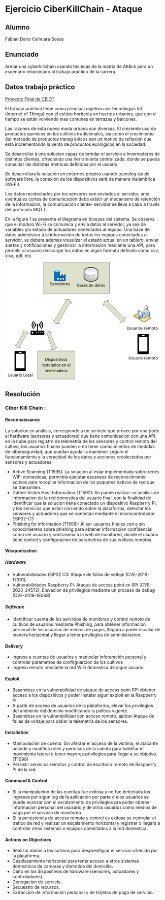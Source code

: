 # Ejercicio CiberKillChain - Ataque



## Alumno

Fabian Dario Caihuara Sossa

## Enunciado

Armar una cyberkillchain usando técnicas de la matriz de Att&ck para un escenario relacionado al trabajo práctico de la carrera.

## Datos trabajo práctico

[Proyecto Final de CEIOT](https://drive.google.com/file/d/1FjbXYzCWZ4eS5C56Qv2SLjFVFD-HcaBf/view?usp=sharing)

El trabajo práctico tiene como principal objetivo unir tecnologıas IoT (Internet of Things) con
el cultivo hortícola en huertos urbanos, que con el tiempo se están volviendo mas comunes en
terrazas y balcones.

Las razones de esta nueva moda urbana son diversas. El creciente uso de productos quımicos
en los cultivos tradicionales, ası como el crecimiento del mercado de productos transg ́enicos son
un motivo de reflexión que está incrementando la venta de productos ecológicos en la sociedad.

Se desarrollar ́a una solucion capaz de brindar el servicio a invernaderos de distintos clientes,
ofreciendo una herramienta centralizada, donde se pueda consultar las distintas metricas
definidas por el usuario.

Se desarrollara la solucion en entornos propios usando tecnolog ́ıas de software libre, la conexión
de los dispositivos será de manera inalámbrica (Wi-Fi).

Los datos recolectados por los sensores son enviados al servidor, ante eventuales cortes de
comunicación debe existir un mecanismo de retención de la informacion, la comunicación cliente-
servidor se lleva a cabo a través del protocolo MQTT.

En la figura 1 se presenta el diagrama en bloques del sistema. Se observa que el módulo
Wi-Fi se comunica y envia datos al servidor, ya sea de variables y/o estado de actuadores
conectados al equipo. Una base de datos administrar ́a la información de todos los equipos
conectados al servidor, se debera ademas visualizar el estado actual en un tablero, enviar alertas
y notificaciones y gestionar la información mediante una API, para permitir al usuario descargar
los datos en algún formato definido como csv, xlsx, pdf, etc.

![](Diagrama_bloques.png)

## Resolución

### Ciber Kill Chain :

#### Reconnaissance

La solucion en analisis, corresponde a un servicio que provee por una parte el hardware (sensores y actuadores) que tiene comunicacion con una API, 
en la nube para registro de telemetria de los sensores y control remoto del cultivo, los usuarios finales pueden o no tener conocimientos de medidas
de ciberseguridad, que puedan ayudar a mantener seguro el funcionamiento y la veracidad de los datos y acciones recolectados por sensores y actuadores

  - Active Scanning (T1595): La solucion al estar implementada sobre redes WIFI domesticas, permitiria ejecutar escaneos de reconocimiento activos para recopilar informacion de los paquetes nativos de red que se transmiten. 
  - Gather Victim Host Information (T1592): Se puede realizar un analisis de informacion de la red domestica del usuario final, con la finalidad de identificar que la solucion tiene conectado un dispositivo Raspberry PI, y los servicios que estan corriendo sobre la plataforma, detectar los sensores y actuadores que se conectan mediante el microcontrolador ESP32-C3
  - Phishing for information (T1598): Al ser usuarios finales con o sin conocimientos sobre phishing para obtener informacion confidencial como ser usuario y contraseña a la web de monitoreo, donde el usuario tiene control y configuracion de parametros de sus cultivos remotos.

#### Weaponization
##### Hardware
  - Vulnerabilidades ESP32 C3: Ataque de fallas de voltaje (CVE-2019-17391), 
  - Vulnerabilidades Raspberry PI: Ataque de access point en RPi (CVE-2020-24572), Elevacion de privilegios mediante un proceso de debug (CVE-2018-18068)
##### Software
  - Identificar cuenta de los servicios de monitoreo y control remoto de cultivos de usuarios mediante Phishing, para obtener informacion personal de los usuarios de medios de pagos, llegara a poder escalar de manera horizontal y llegar a tener privilegios de administracion.
  
#### Delivery
  - Ingreso a cuentas de usuarios y manipular inforamción personal y controlar parametros de confirguarcion de los cultivos
  - Ingreso remoto mediante la red WiFi domestica de algun usuario 
  
#### Exploit
  - Basandose en la vulnerabilidad de ataque de access point RPi obtener acceso a los dispositivos y poder instalar algun exploit en la Raspberry PI.
  - A partir de acceso de usuarios de la plataforma, elevar los privilegios del ambiente del dominio modificando la política vigente.
  - Basandose en la vulnerabilidad con acceso remoto, aplicar Ataque de fallas de voltaje para dañar la telemetria de los sensores.
  
#### Installation  
  - Manipulación de cuenta. Sin afectar el acceso de la víctima, el atacante accede y modifica roles y permisos de la cuenta para habilitar el movimiento lateral o tener mayores privilegios para llegar a su objetivo. (T1098)
  - Persistir servicios remotos y control de escritorio remoto de Raspberry PI de la red.

#### Command & Control
  - Si la manipulacion de las cuentas fue exitosa y no fue detectada los ingresos por algun log de la aplicacion por parte d elos usuarios se puede avanzar con el escalamiento de privilegios pra poder obtener informacion personal del ususario y de otros usuarios como medios de pago por el servicio de monitoreo.
  - Si la persistencia de acceso remoto y control es exitosa se controlar el trafico de red y realizar un escalamiento horizontal y registrar o llegara a controlar otros sistemas o equipos conectados a la red domestica.
  
#### Actions on Objectives
  - Realizar daños a los cultivos para despresttigiar el servicio ofrecido por la plataforma.
  - Desplazamiento horizontal para tener acceso a otros sistemas domesticos de camaras y domotica del domicilio.
  - Daño en los dispositivos de hardware (sensores, actuadores y controladores).
  - Denegacion de servicio.
  - Secuestro de recursos.
  - Extraccion de informacion personal y de tarjetas de pago de servicio.
  





  

